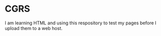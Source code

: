 # CGRS
I am learning HTML and using this respository to test my pages before I upload them to a web host.
